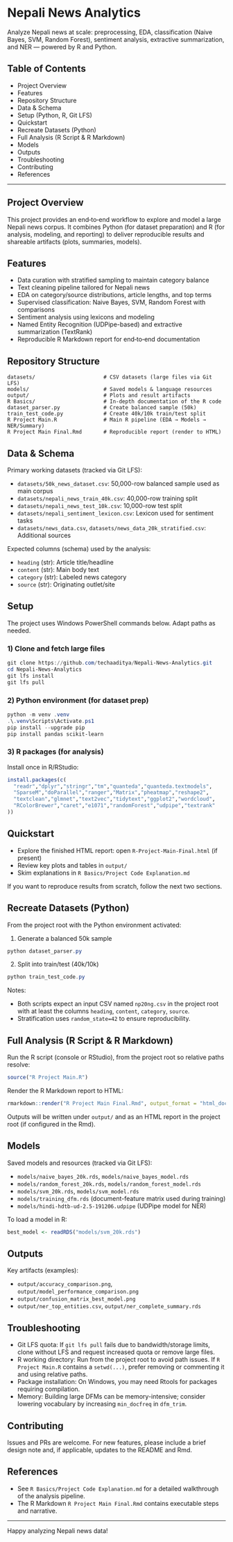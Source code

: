 # Nepali News Analytics

Analyze Nepali news at scale: preprocessing, EDA, classification (Naive Bayes, SVM, Random Forest), sentiment analysis, extractive summarization, and NER — powered by R and Python.

## Table of Contents
- Project Overview
- Features
- Repository Structure
- Data & Schema
- Setup (Python, R, Git LFS)
- Quickstart
- Recreate Datasets (Python)
- Full Analysis (R Script & R Markdown)
- Models
- Outputs
- Troubleshooting
- Contributing
- References

---

## Project Overview
This project provides an end‑to‑end workflow to explore and model a large Nepali news corpus. It combines Python (for dataset preparation) and R (for analysis, modeling, and reporting) to deliver reproducible results and shareable artifacts (plots, summaries, models).

## Features
- Data curation with stratified sampling to maintain category balance
- Text cleaning pipeline tailored for Nepali news
- EDA on category/source distributions, article lengths, and top terms
- Supervised classification: Naive Bayes, SVM, Random Forest with comparisons
- Sentiment analysis using lexicons and modeling
- Named Entity Recognition (UDPipe-based) and extractive summarization (TextRank)
- Reproducible R Markdown report for end‑to‑end documentation

## Repository Structure
```
datasets/                      # CSV datasets (large files via Git LFS)
models/                        # Saved models & language resources
output/                        # Plots and result artifacts
R Basics/                      # In-depth documentation of the R code
dataset_parser.py              # Create balanced sample (50k)
train_test_code.py             # Create 40k/10k train/test split
R Project Main.R               # Main R pipeline (EDA → Models → NER/Summary)
R Project Main Final.Rmd       # Reproducible report (render to HTML)
```

## Data & Schema
Primary working datasets (tracked via Git LFS):
- `datasets/50k_news_dataset.csv`: 50,000-row balanced sample used as main corpus
- `datasets/nepali_news_train_40k.csv`: 40,000-row training split
- `datasets/nepali_news_test_10k.csv`: 10,000-row test split
- `datasets/nepali_sentiment_lexicon.csv`: Lexicon used for sentiment tasks
- `datasets/news_data.csv`, `datasets/news_data_20k_stratified.csv`: Additional sources

Expected columns (schema) used by the analysis:
- `heading` (str): Article title/headline
- `content` (str): Main body text
- `category` (str): Labeled news category
- `source` (str): Originating outlet/site

## Setup
The project uses Windows PowerShell commands below. Adapt paths as needed.

### 1) Clone and fetch large files
```powershell
git clone https://github.com/techaaditya/Nepali-News-Analytics.git
cd Nepali-News-Analytics
git lfs install
git lfs pull
```

### 2) Python environment (for dataset prep)
```powershell
python -m venv .venv
.\.venv\Scripts\Activate.ps1
pip install --upgrade pip
pip install pandas scikit-learn
```

### 3) R packages (for analysis)
Install once in R/RStudio:
```r
install.packages(c(
  "readr","dplyr","stringr","tm","quanteda","quanteda.textmodels",
  "SparseM","doParallel","ranger","Matrix","pheatmap","reshape2",
  "textclean","glmnet","text2vec","tidytext","ggplot2","wordcloud",
  "RColorBrewer","caret","e1071","randomForest","udpipe","textrank"
))
```

## Quickstart
- Explore the finished HTML report: open `R-Project-Main-Final.html` (if present)
- Review key plots and tables in `output/`
- Skim explanations in `R Basics/Project Code Explanation.md`

If you want to reproduce results from scratch, follow the next two sections.

## Recreate Datasets (Python)
From the project root with the Python environment activated:

1) Generate a balanced 50k sample
```powershell
python dataset_parser.py
```

2) Split into train/test (40k/10k)
```powershell
python train_test_code.py
```

Notes:
- Both scripts expect an input CSV named `np20ng.csv` in the project root with at least the columns `heading`, `content`, `category`, `source`.
- Stratification uses `random_state=42` to ensure reproducibility.

## Full Analysis (R Script & R Markdown)
Run the R script (console or RStudio), from the project root so relative paths resolve:
```r
source("R Project Main.R")
```

Render the R Markdown report to HTML:
```r
rmarkdown::render("R Project Main Final.Rmd", output_format = "html_document")
```

Outputs will be written under `output/` and as an HTML report in the project root (if configured in the Rmd).

## Models
Saved models and resources (tracked via Git LFS):
- `models/naive_bayes_20k.rds`, `models/naive_bayes_model.rds`
- `models/random_forest_20k.rds`, `models/random_forest_model.rds`
- `models/svm_20k.rds`, `models/svm_model.rds`
- `models/training_dfm.rds` (document-feature matrix used during training)
- `models/hindi-hdtb-ud-2.5-191206.udpipe` (UDPipe model for NER)

To load a model in R:
```r
best_model <- readRDS("models/svm_20k.rds")
```

## Outputs
Key artifacts (examples):
- `output/accuracy_comparison.png`, `output/model_performance_comparison.png`
- `output/confusion_matrix_best_model.png`
- `output/ner_top_entities.csv`, `output/ner_complete_summary.rds`

## Troubleshooting
- Git LFS quota: If `git lfs pull` fails due to bandwidth/storage limits, clone without LFS and request increased quota or remove large files.
- R working directory: Run from the project root to avoid path issues. If `R Project Main.R` contains a `setwd(...)`, prefer removing or commenting it and using relative paths.
- Package installation: On Windows, you may need Rtools for packages requiring compilation.
- Memory: Building large DFMs can be memory-intensive; consider lowering vocabulary by increasing `min_docfreq` in `dfm_trim`.

## Contributing
Issues and PRs are welcome. For new features, please include a brief design note and, if applicable, updates to the README and Rmd.

## References
- See `R Basics/Project Code Explanation.md` for a detailed walkthrough of the analysis pipeline.
- The R Markdown `R Project Main Final.Rmd` contains executable steps and narrative.

---

Happy analyzing Nepali news data!
